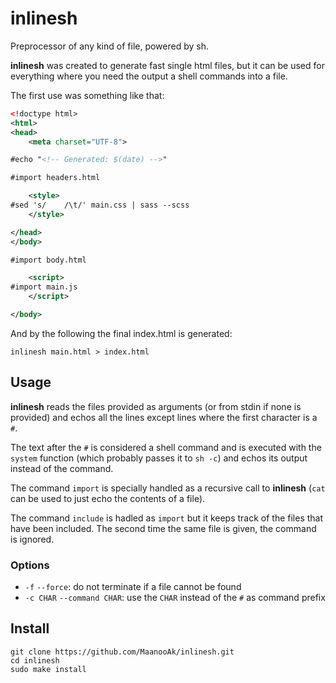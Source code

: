 # inlinesh

Preprocessor of any kind of file, powered by sh.

**inlinesh** was created to generate fast single html files, but it can be used for everything where you need the output a shell commands into a file.

The first use was something like that:

```xml
<!doctype html>
<html>
<head>
	<meta charset="UTF-8">

#echo "<!-- Generated: $(date) -->"

#import headers.html

	<style>
#sed 's/    /\t/' main.css | sass --scss
	</style>

</head>
</body>

#import body.html

	<script>
#import main.js
	</script>

</body>
```

And by the following the final index.html is generated:

```
inlinesh main.html > index.html
```

## Usage

**inlinesh** reads the files provided as arguments (or from stdin if none is provided) and echos all the lines except lines where the first character is a `#`.

The text after the `#` is considered a shell command and is executed with the `system` function (which probably passes it to `sh -c`) and echos its output instead of the command.

The command `import` is specially handled as a recursive call to **inlinesh** (`cat` can be used to just echo the contents of a file).

The command `include` is hadled as `import` but it keeps track of the files that have been included. The second time the same file is given, the command is ignored.

### Options

- `-f` `--force`: do not terminate if a file cannot be found
- `-c CHAR` `--command CHAR`: use the `CHAR` instead of the `#` as command prefix 

## Install

```
git clone https://github.com/MaanooAk/inlinesh.git
cd inlinesh
sudo make install
```

